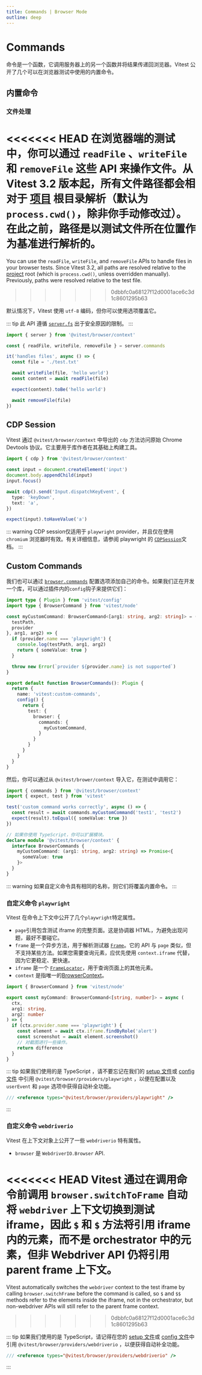 ```yaml
---
title: Commands | Browser Mode
outline: deep
---
```


# Commands

命令是一个函数，它调用服务器上的另一个函数并将结果传递回浏览器。Vitest 公开了几个可以在浏览器测试中使用的内置命令。

## 内置命令

### 文件处理

<<<<<<< HEAD
在浏览器端的测试中，你可以通过 `readFile` 、`writeFile` 和 `removeFile` 这些 API 来操作文件。从 Vitest 3.2 版本起，所有文件路径都会相对于 [项目](/guide/projects) 根目录解析（默认为 `process.cwd()`，除非你手动修改过）。在此之前，路径是以测试文件所在位置作为基准进行解析的。
=======
You can use the `readFile`, `writeFile`, and `removeFile` APIs to handle files in your browser tests. Since Vitest 3.2, all paths are resolved relative to the [project](/guide/projects) root (which is `process.cwd()`, unless overridden manually). Previously, paths were resolved relative to the test file.
>>>>>>> 0dbbfc0a68127f12d0001ace6c3d1c8601295b63

默认情况下，Vitest 使用 `utf-8` 编码，但你可以使用选项覆盖它。

::: tip
此 API 遵循 [`server.fs`](https://vitejs.dev/config/server-options.html#server-fs-allow) 出于安全原因的限制。
:::

```ts
import { server } from '@vitest/browser/context'

const { readFile, writeFile, removeFile } = server.commands

it('handles files', async () => {
  const file = './test.txt'

  await writeFile(file, 'hello world')
  const content = await readFile(file)

  expect(content).toBe('hello world')

  await removeFile(file)
})
```

## CDP Session

Vitest 通过 `@vitest/browser/context` 中导出的 `cdp` 方法访问原始 Chrome Devtools 协议。它主要用于库作者在其基础上构建工具。

```ts
import { cdp } from '@vitest/browser/context'

const input = document.createElement('input')
document.body.appendChild(input)
input.focus()

await cdp().send('Input.dispatchKeyEvent', {
  type: 'keyDown',
  text: 'a',
})

expect(input).toHaveValue('a')
```

::: warning
CDP session仅适用于 `playwright` provider，并且仅在使用 `chromium` 浏览器时有效。有关详细信息，请参阅 playwright 的 [`CDPSession`](https://playwright.dev/docs/api/class-cdpsession)文档。
:::

## Custom Commands

我们也可以通过 [`browser.commands`](/guide/browser/config#browser-commands) 配置选项添加自己的命令。如果我们正在开发一个库，可以通过插件内的`config`钩子来提供它们：

```ts
import type { Plugin } from 'vitest/config'
import type { BrowserCommand } from 'vitest/node'

const myCustomCommand: BrowserCommand<[arg1: string, arg2: string]> = ({
  testPath,
  provider
}, arg1, arg2) => {
  if (provider.name === 'playwright') {
    console.log(testPath, arg1, arg2)
    return { someValue: true }
  }

  throw new Error(`provider ${provider.name} is not supported`)
}

export default function BrowserCommands(): Plugin {
  return {
    name: 'vitest:custom-commands',
    config() {
      return {
        test: {
          browser: {
            commands: {
              myCustomCommand,
            }
          }
        }
      }
    }
  }
}
```

然后，你可以通过从 `@vitest/brower/context` 导入它，在测试中调用它：

```ts
import { commands } from '@vitest/browser/context'
import { expect, test } from 'vitest'

test('custom command works correctly', async () => {
  const result = await commands.myCustomCommand('test1', 'test2')
  expect(result).toEqual({ someValue: true })
})

// 如果你使用 TypeScript，你可以扩展模块。
declare module '@vitest/browser/context' {
  interface BrowserCommands {
    myCustomCommand: (arg1: string, arg2: string) => Promise<{
      someValue: true
    }>
  }
}
```

::: warning
如果自定义命令具有相同的名称，则它们将覆盖内置命令。
:::

### 自定义命令 `playwright`

Vitest 在命令上下文中公开了几个`playwright`特定属性。

- `page`引用包含测试 iframe 的完整页面。这是协调器 HTML，为避免出现问题，最好不要碰它。
- `frame` 是一个异步方法，用于解析测试器 [`Frame`](https://playwright.dev/docs/api/class-frame)。它的 API 与 `page` 类似，但不支持某些方法。如果您需要查询元素，应优先使用 `context.iframe` 代替，因为它更稳定、更快速。
- `iframe` 是一个 [`FrameLocator`](https://playwright.dev/docs/api/class-framelocator)，用于查询页面上的其他元素。
- `context` 是指唯一的[BrowserContext](https://playwright.dev/docs/api/class-browsercontext)。

```ts
import { BrowserCommand } from 'vitest/node'

export const myCommand: BrowserCommand<[string, number]> = async (
  ctx,
  arg1: string,
  arg2: number
) => {
  if (ctx.provider.name === 'playwright') {
    const element = await ctx.iframe.findByRole('alert')
    const screenshot = await element.screenshot()
    // 对截图进行一些操作。
    return difference
  }
}
```

::: tip
如果我们使用的是 TypeScript ，请不要忘记在我们的 [setup 文件](/config/#setupfile)或 [config 文件](/config/) 中引用 `@vitest/browser/providers/playwright` ，以便在配置以及 `userEvent` 和 `page` 选项中获得自动补全功能。

```ts
/// <reference types="@vitest/browser/providers/playwright" />
```
:::

### 自定义命令 `webdriverio`

Vitest 在上下文对象上公开了一些 `webdriverio` 特有属性。

- `browser` 是 `WebdriverIO.Browser` API.

<<<<<<< HEAD
Vitest 通过在调用命令前调用 `browser.switchToFrame` 自动将 `webdriver` 上下文切换到测试 iframe，因此 `$` 和 `$` 方法将引用 iframe 内的元素，而不是 orchestrator 中的元素，但非 Webdriver API 仍将引用 parent frame 上下文。
=======
Vitest automatically switches the `webdriver` context to the test iframe by calling `browser.switchFrame` before the command is called, so `$` and `$$` methods refer to the elements inside the iframe, not in the orchestrator, but non-webdriver APIs will still refer to the parent frame context.
>>>>>>> 0dbbfc0a68127f12d0001ace6c3d1c8601295b63

::: tip
如果我们使用的是 TypeScript，请记得在您的 [setup 文件](/config/#setupfile)或 [config 文件](/config/)中引用 `@vitest/browser/providers/webdriverio` ，以便获得自动补全功能。

```ts
/// <reference types="@vitest/browser/providers/webdriverio" />
```
:::
